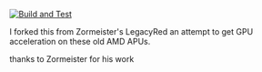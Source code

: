 [![Build and Test](https://github.com/V-O-I-D-1080/Stoneytosh/workflows/Build%20and%20Test/badge.svg)](https://github.com/V-O-I-D-1080/Stoneytosh/actions)


I forked this from Zormeister's LegacyRed an attempt to get GPU acceleration on these old AMD APUs.

thanks to Zormeister for his work
